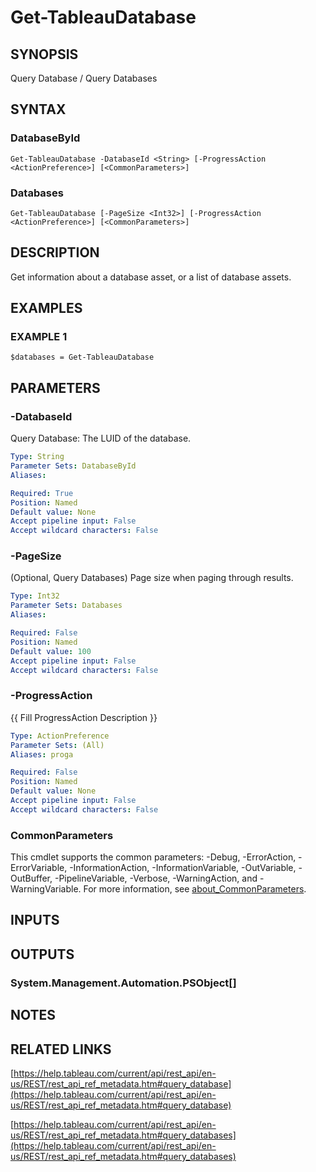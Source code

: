 # Get-TableauDatabase

## SYNOPSIS
Query Database / Query Databases

## SYNTAX

### DatabaseById
```
Get-TableauDatabase -DatabaseId <String> [-ProgressAction <ActionPreference>] [<CommonParameters>]
```

### Databases
```
Get-TableauDatabase [-PageSize <Int32>] [-ProgressAction <ActionPreference>] [<CommonParameters>]
```

## DESCRIPTION
Get information about a database asset, or a list of database assets.

## EXAMPLES

### EXAMPLE 1
```
$databases = Get-TableauDatabase
```

## PARAMETERS

### -DatabaseId
Query Database: The LUID of the database.

```yaml
Type: String
Parameter Sets: DatabaseById
Aliases:

Required: True
Position: Named
Default value: None
Accept pipeline input: False
Accept wildcard characters: False
```

### -PageSize
(Optional, Query Databases) Page size when paging through results.

```yaml
Type: Int32
Parameter Sets: Databases
Aliases:

Required: False
Position: Named
Default value: 100
Accept pipeline input: False
Accept wildcard characters: False
```

### -ProgressAction
{{ Fill ProgressAction Description }}

```yaml
Type: ActionPreference
Parameter Sets: (All)
Aliases: proga

Required: False
Position: Named
Default value: None
Accept pipeline input: False
Accept wildcard characters: False
```

### CommonParameters
This cmdlet supports the common parameters: -Debug, -ErrorAction, -ErrorVariable, -InformationAction, -InformationVariable, -OutVariable, -OutBuffer, -PipelineVariable, -Verbose, -WarningAction, and -WarningVariable. For more information, see [about_CommonParameters](http://go.microsoft.com/fwlink/?LinkID=113216).

## INPUTS

## OUTPUTS

### System.Management.Automation.PSObject[]
## NOTES

## RELATED LINKS

[https://help.tableau.com/current/api/rest_api/en-us/REST/rest_api_ref_metadata.htm#query_database](https://help.tableau.com/current/api/rest_api/en-us/REST/rest_api_ref_metadata.htm#query_database)

[https://help.tableau.com/current/api/rest_api/en-us/REST/rest_api_ref_metadata.htm#query_databases](https://help.tableau.com/current/api/rest_api/en-us/REST/rest_api_ref_metadata.htm#query_databases)

